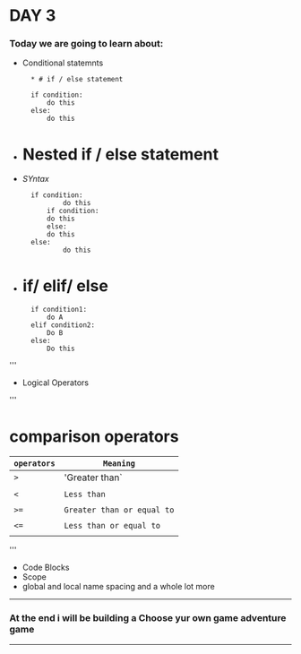 # DAY 3

### Today we are going to learn about:
- Conditional statemnts
		
		* # if / else statement

		if condition:
			do this
		else:
			do this

* # Nested if / else statement

* <i> SYntax </i>

		if condition:
    			do this
    		if condition:
			do this
    		else:
			do this
		else:
    			do this

* # if/ elif/ else
		if condition1:
			do A
		elif condition2:
			Do B
		else:
			Do this
'''

- Logical Operators


'''
# comparison operators

| `operators`  | `Meaning`                  |
| ------------ | -------------------------- |
|    `>`       | 'Greater than`             |
|              |                            |
|    `<`       | `Less than`                |
|              |                            |
|    `>=`      | `Greater than or equal to` |
|              |                            |
|    `<=`      | `Less than or equal to`    |
|              |                            | 

'''

- Code Blocks
- Scope
- global and local name spacing and a whole lot more
---
### At the end i will be building a <b>Choose yur own game adventure game</b>

---
